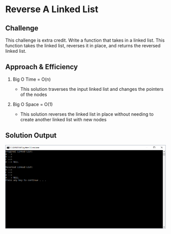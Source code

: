 # Reverse A Linked List

## Challenge
This challenge is extra credit. Write a function that takes in a linked list. This function takes the linked list, reverses it in place, and returns the reversed linked list.

## Approach & Efficiency

1. Big O Time = O(n)
	- This solution traverses the input linked list and changes the pointers of the nodes

2. Big O Space = O(1)
	- This solution reverses the linked list in place without needing to create another linked list with new nodes

## Solution Output

![Fibonacci Numbers](../../assets/reverseLL.PNG)

